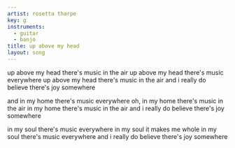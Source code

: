 ```yaml
---
artist: rosetta tharpe
key: g
instruments:
  - guitar
  - banjo
title: up above my head
layout: song
---
```

up above my head
there's music in the air
up above my head
there's music everywhere
up above my head
there's music in the air
and i really do believe
there's joy somewhere

and in my home
there's music everywhere
oh, in my home
there's music in the air
in my home
there's music in the air
and i really do believe
there's joy somewhere

in my soul
there's music everywhere
in my soul
it makes me whole
in my soul
there's music everywhere
and i really do believe
there's joy somewhere